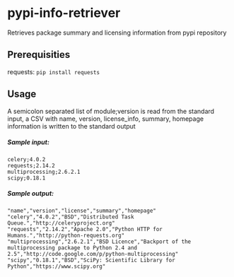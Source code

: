 # pypi-info-retriever
Retrieves package summary and licensing information from pypi repository

## Prerequisities
requests: `pip install requests`

## Usage
A semicolon separated list of module;version is read from the standard input,
a CSV with name, version, license_info, summary, homepage information is written to the standard output

##### Sample input:
~~~~
celery;4.0.2
requests;2.14.2
multiprocessing;2.6.2.1
scipy;0.18.1
~~~~
##### Sample output:

~~~~
"name","version","license","summary","homepage"
"celery","4.0.2","BSD","Distributed Task Queue.","http://celeryproject.org"
"requests","2.14.2","Apache 2.0","Python HTTP for Humans.","http://python-requests.org"
"multiprocessing","2.6.2.1","BSD Licence","Backport of the multiprocessing package to Python 2.4 and 2.5","http://code.google.com/p/python-multiprocessing"
"scipy","0.18.1","BSD","SciPy: Scientific Library for Python","https://www.scipy.org"
~~~~